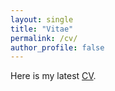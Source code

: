 ```yaml
---
layout: single
title: "Vitae"
permalink: /cv/
author_profile: false
---
```


Here is my latest [CV](../files/cv_zhou.pdf).
